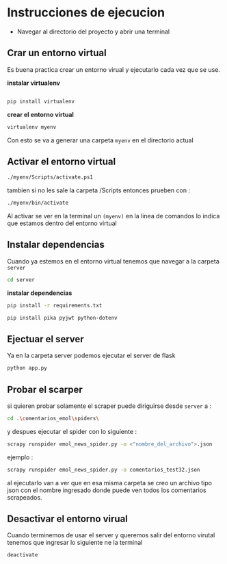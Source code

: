 # Instrucciones de ejecucion


- Navegar al directorio del proyecto y abrir una terminal

## Crar un entorno virtual
Es buena practica crear un entorno virual y ejecutarlo cada vez que se use.

**instalar virtualenv**
```bash

pip install virtualenv 
```
**crear el entorno virtual**

```bash
virtualenv myenv
```

Con esto se va a generar una carpeta `myenv` en el directorio actual

## Activar el entorno virtual

```bash
./myenv/Scripts/activate.ps1
```
tambien si no les sale la carpeta /Scripts entonces prueben con : 

```bash
./myenv/bin/activate
```

Al activar se ver en la terminal un `(myenv)` en la linea de comandos lo indica que estamos dentro del entorno virtual

## Instalar dependencias
Cuando ya estemos en el entorno virtual tenemos que navegar a la carpeta `server`

```bash
cd server
```

**instalar dependencias**
```bash
pip install -r requirements.txt
```
```bash
pip install pika pyjwt python-dotenv
```

## Ejectuar el server
Ya en la carpeta server podemos ejecutar el server de flask 

```bash
python app.py
```

## Probar el scarper
si quieren probar solamente el scraper puede diriguirse desde `server`  a :

```bash
cd .\comentarios_emol\spiders\
```

y despues ejecutar el spider con lo siguiente :


```bash
scrapy runspider emol_news_spider.py -o <"nombre_del_archivo">.json
```

ejemplo : 

```bash
scrapy runspider emol_news_spider.py -o comentarios_test32.json
```

al ejecutarlo van a ver que en esa misma carpeta se creo un archivo tipo json con el nombre ingresado donde puede ven todos los comentarios scrapeados.



## Desactivar el entorno virual
Cuando terminemos de usar el server y queremos salir del entorno virutal tenemos que ingresar lo siguiente ne la terminal

```bash
deactivate
```


